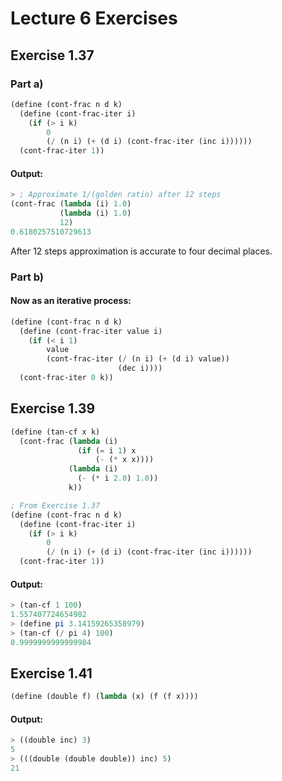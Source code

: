 # Lecture 6 Exercises


## Exercise 1.37

### Part a)
```scheme
(define (cont-frac n d k)
  (define (cont-frac-iter i)
    (if (> i k)
        0
        (/ (n i) (+ (d i) (cont-frac-iter (inc i))))))
  (cont-frac-iter 1))
```

#### Output:
```scheme
> ; Approximate 1/(golden ratio) after 12 steps
(cont-frac (lambda (i) 1.0)
           (lambda (i) 1.0)
           12)
0.6180257510729613
```
After 12 steps approximation is accurate to four decimal places.

### Part b)
#### Now as an iterative process:
```scheme
(define (cont-frac n d k)
  (define (cont-frac-iter value i)
    (if (< i 1)
        value
        (cont-frac-iter (/ (n i) (+ (d i) value))
                        (dec i))))
  (cont-frac-iter 0 k))
```


## Exercise 1.39

```scheme
(define (tan-cf x k)
  (cont-frac (lambda (i)
               (if (= i 1) x
                   (- (* x x))))
             (lambda (i)
               (- (* i 2.0) 1.0))
             k))

; From Exercise 1.37
(define (cont-frac n d k)
  (define (cont-frac-iter i)
    (if (> i k)
        0
        (/ (n i) (+ (d i) (cont-frac-iter (inc i))))))
  (cont-frac-iter 1))
```

#### Output:
```scheme
> (tan-cf 1 100)
1.557407724654902
> (define pi 3.14159265358979)
> (tan-cf (/ pi 4) 100)
0.9999999999999984
```

## Exercise 1.41

```scheme
(define (double f) (lambda (x) (f (f x))))
```

#### Output:
```scheme
> ((double inc) 3)
5
> (((double (double double)) inc) 5)
21
```

